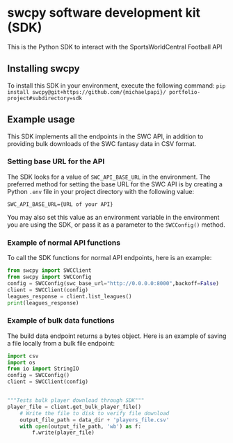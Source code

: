# swcpy software development kit (SDK)
This is the Python SDK to interact with the SportsWorldCentral Football API

## Installing swcpy
To install this SDK in your environment, execute the following command:
`pip install swcpy@git+https://github.com/{michaelpapi}/
portfolio-project#subdirectory=sdk`

## Example usage
This SDK implements all the endpoints in the SWC API, in addition to providing 
bulk downloads of the SWC fantasy data in CSV format.
### Setting base URL for the API
The SDK looks for a value of `SWC_API_BASE_URL` in the environment. The 
preferred 
method for setting the base URL for the SWC API is by creating a Python 
`.env` file in your project directory with the following value:

```
SWC_API_BASE_URL={URL of your API}
```

You may also set this value as an environment variable in the environment you 
are using the SDK, or pass it as a parameter to the `SWCConfig()` method.

### Example of normal API functions
To call the SDK functions for normal API endpoints, here is an example:

```python
from swcpy import SWCClient
from swcpy import SWCConfig
config = SWCConfig(swc_base_url="http://0.0.0.0:8000",backoff=False)
client = SWCClient(config)    
leagues_response = client.list_leagues()
print(leagues_response)
```

### Example of bulk data functions
The build data endpoint returns a bytes object. Here is an example of saving 
a file locally from a bulk file endpoint:

```python
import csv
import os
from io import StringIO
config = SWCConfig()
client = SWCClient(config)    


"""Tests bulk player download through SDK"""
player_file = client.get_bulk_player_file()
    # Write the file to disk to verify file download
    output_file_path = data_dir + 'players_file.csv'
    with open(output_file_path, 'wb') as f:
        f.write(player_file)
```